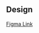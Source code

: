 ## Design

[Figma Link](https://www.figma.com/file/939bW74C3TLW5VAzK23uox/moonstone-components?node-id=1084%3A1222)
